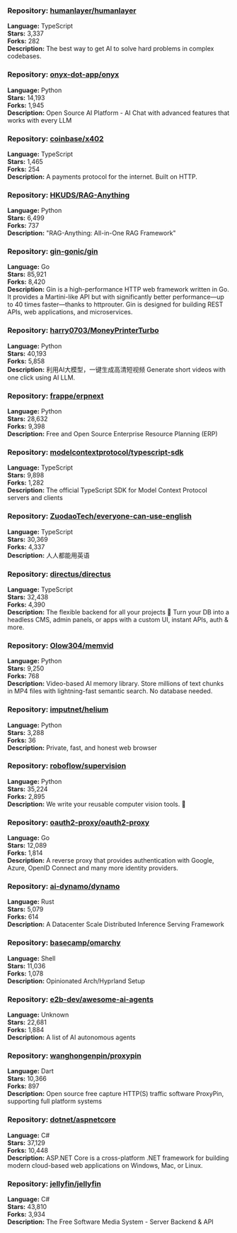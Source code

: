 ### **Repository:** [humanlayer/humanlayer](https://github.com/humanlayer/humanlayer)

**Language:** TypeScript  
**Stars:** 3,337  
**Forks:** 282  
**Description:** The best way to get AI to solve hard problems in complex codebases.

### **Repository:** [onyx-dot-app/onyx](https://github.com/onyx-dot-app/onyx)

**Language:** Python  
**Stars:** 14,193  
**Forks:** 1,945  
**Description:** Open Source AI Platform - AI Chat with advanced features that works with every LLM

### **Repository:** [coinbase/x402](https://github.com/coinbase/x402)

**Language:** TypeScript  
**Stars:** 1,465  
**Forks:** 254  
**Description:** A payments protocol for the internet. Built on HTTP.

### **Repository:** [HKUDS/RAG-Anything](https://github.com/HKUDS/RAG-Anything)

**Language:** Python  
**Stars:** 6,499  
**Forks:** 737  
**Description:** "RAG-Anything: All-in-One RAG Framework"

### **Repository:** [gin-gonic/gin](https://github.com/gin-gonic/gin)

**Language:** Go  
**Stars:** 85,921  
**Forks:** 8,420  
**Description:** Gin is a high-performance HTTP web framework written in Go. It provides a Martini-like API but with significantly better performance—up to 40 times faster—thanks to httprouter. Gin is designed for building REST APIs, web applications, and microservices.

### **Repository:** [harry0703/MoneyPrinterTurbo](https://github.com/harry0703/MoneyPrinterTurbo)

**Language:** Python  
**Stars:** 40,193  
**Forks:** 5,858  
**Description:** 利用AI大模型，一键生成高清短视频 Generate short videos with one click using AI LLM.

### **Repository:** [frappe/erpnext](https://github.com/frappe/erpnext)

**Language:** Python  
**Stars:** 28,632  
**Forks:** 9,398  
**Description:** Free and Open Source Enterprise Resource Planning (ERP)

### **Repository:** [modelcontextprotocol/typescript-sdk](https://github.com/modelcontextprotocol/typescript-sdk)

**Language:** TypeScript  
**Stars:** 9,898  
**Forks:** 1,282  
**Description:** The official TypeScript SDK for Model Context Protocol servers and clients

### **Repository:** [ZuodaoTech/everyone-can-use-english](https://github.com/ZuodaoTech/everyone-can-use-english)

**Language:** TypeScript  
**Stars:** 30,369  
**Forks:** 4,337  
**Description:** 人人都能用英语

### **Repository:** [directus/directus](https://github.com/directus/directus)

**Language:** TypeScript  
**Stars:** 32,438  
**Forks:** 4,390  
**Description:** The flexible backend for all your projects 🐰 Turn your DB into a headless CMS, admin panels, or apps with a custom UI, instant APIs, auth & more.

### **Repository:** [Olow304/memvid](https://github.com/Olow304/memvid)

**Language:** Python  
**Stars:** 9,250  
**Forks:** 768  
**Description:** Video-based AI memory library. Store millions of text chunks in MP4 files with lightning-fast semantic search. No database needed.

### **Repository:** [imputnet/helium](https://github.com/imputnet/helium)

**Language:** Python  
**Stars:** 3,288  
**Forks:** 36  
**Description:** Private, fast, and honest web browser

### **Repository:** [roboflow/supervision](https://github.com/roboflow/supervision)

**Language:** Python  
**Stars:** 35,224  
**Forks:** 2,895  
**Description:** We write your reusable computer vision tools. 💜

### **Repository:** [oauth2-proxy/oauth2-proxy](https://github.com/oauth2-proxy/oauth2-proxy)

**Language:** Go  
**Stars:** 12,089  
**Forks:** 1,814  
**Description:** A reverse proxy that provides authentication with Google, Azure, OpenID Connect and many more identity providers.

### **Repository:** [ai-dynamo/dynamo](https://github.com/ai-dynamo/dynamo)

**Language:** Rust  
**Stars:** 5,079  
**Forks:** 614  
**Description:** A Datacenter Scale Distributed Inference Serving Framework

### **Repository:** [basecamp/omarchy](https://github.com/basecamp/omarchy)

**Language:** Shell  
**Stars:** 11,036  
**Forks:** 1,078  
**Description:** Opinionated Arch/Hyprland Setup

### **Repository:** [e2b-dev/awesome-ai-agents](https://github.com/e2b-dev/awesome-ai-agents)

**Language:** Unknown  
**Stars:** 22,681  
**Forks:** 1,884  
**Description:** A list of AI autonomous agents

### **Repository:** [wanghongenpin/proxypin](https://github.com/wanghongenpin/proxypin)

**Language:** Dart  
**Stars:** 10,366  
**Forks:** 897  
**Description:** Open source free capture HTTP(S) traffic software ProxyPin, supporting full platform systems

### **Repository:** [dotnet/aspnetcore](https://github.com/dotnet/aspnetcore)

**Language:** C#  
**Stars:** 37,129  
**Forks:** 10,448  
**Description:** ASP.NET Core is a cross-platform .NET framework for building modern cloud-based web applications on Windows, Mac, or Linux.

### **Repository:** [jellyfin/jellyfin](https://github.com/jellyfin/jellyfin)

**Language:** C#  
**Stars:** 43,810  
**Forks:** 3,934  
**Description:** The Free Software Media System - Server Backend & API

